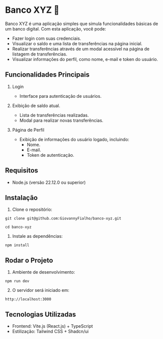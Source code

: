 # Banco XYZ 🏦

Banco XYZ é uma aplicação simples que simula funcionalidades básicas de um banco digital. Com esta aplicação, você pode:
- Fazer login com suas credenciais.
- Visualizar o saldo e uma lista de transferências na página inicial.
- Realizar transferências através de um modal acessível na página de listagem de transferências.
- Visualizar informações do perfil, como nome, e-mail e token do usuário.

## Funcionalidades Principais

1. Login
   - Interface para autenticação de usuários.

2. Exibição de saldo atual.
   - Lista de transferências realizadas.
   - Modal para realizar novas transferências.

3. Página de Perfil
   - Exibição de informações do usuário logado, incluindo:
     - Nome.
     - E-mail.
     - Token de autenticação.

## Requisitos
- Node.js (versão 22.12.0 ou superior)

## Instalação
1. Clone o repositório:
```
git clone git@github.com:GiovannyFialho/banco-xyz.git
```
```
cd banco-xyz
```

1. Instale as dependências:
```
npm install
```

## Rodar o Projeto
1. Ambiente de desenvolvimento:
```
npm run dev
```
2. O servidor será iniciado em:
```
http://localhost:3000
```

## Tecnologias Utilizadas
- Frontend: Vite.js (React.js) + TypeScript
- Estilização: Tailwind CSS + Shadcn/ui
